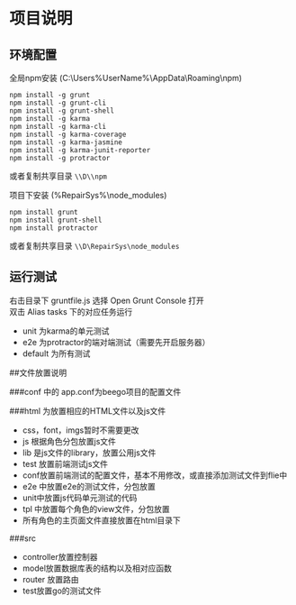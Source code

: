 # 项目说明

## 环境配置

全局npm安装  (C:\Users\%UserName%\AppData\Roaming\npm)

    npm install -g grunt  
    npm install -g grunt-cli  
    npm install -g grunt-shell  
    npm install -g karma  
    npm install -g karma-cli  
    npm install -g karma-coverage  
    npm install -g karma-jasmine  
    npm install -g karma-junit-reporter  
    npm install -g protractor  
    
或者复制共享目录 `\\D\\npm`

项目下安装 (%RepairSys%\\node_modules)

    npm install grunt  
    npm install grunt-shell  
    npm install protractor


或者复制共享目录 `\\D\RepairSys\node_modules`

## 运行测试

右击目录下 gruntfile.js 选择 Open Grunt Console 打开  
双击 Alias tasks 下的对应任务运行  

- unit 为karma的单元测试  
- e2e 为protractor的端对端测试（需要先开启服务器）  
- default 为所有测试

##文件放置说明

###conf 中的 app.conf为beego项目的配置文件 

###html 为放置相应的HTML文件以及js文件

- css，font，imgs暂时不需要更改
- js 根据角色分包放置js文件
- lib 是js文件的library，放置公用js文件
- test 放置前端测试js文件  
- conf放置前端测试的配置文件，基本不用修改，或直接添加测试文件到flie中
- e2e 中放置e2e的测试文件，分包放置
- unit中放置js代码单元测试的代码  
- tpl 中放置每个角色的view文件，分包放置
- 所有角色的主页面文件直接放置在html目录下

###src
- controller放置控制器
- model放置数据库表的结构以及相对应函数
- router 放置路由
- test放置go的测试文件